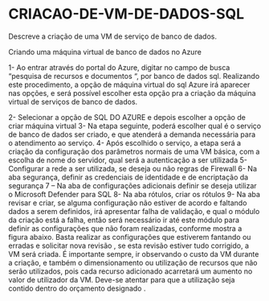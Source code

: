 # CRIACAO-DE-VM-DE-DADOS-SQL
Descreve a criação de uma VM de serviço de banco de dados.

Criando uma máquina virtual de banco de dados no Azure

1- Ao entrar através do portal do Azure, digitar no campo de busca “pesquisa de recursos e documentos “, por banco de dados sql. 
Realizando este procedimento, a opção de máquina virtual do sql Azure irá aparecer nas opções, 
e será possível escolher esta opção pra a criação da máquina virtual de serviços de banco de dados.


2- Selecionar a opção de SQL DO AZURE e depois escolher a opção de criar máquina virtual
3- Na etapa seguinte, poderá escolher qual é o serviço de banco de dados ser criado, e que atenderá a demanda necessária para o atendimento ao serviço.
4- Após escolhido o serviço, a etapa será a criação da configuração dos parâmetros normais de uma VM básica, com a escolha de nome do servidor, qual será a autenticação a ser utilizada
5- Configurar a rede a ser utilizada, se deseja ou não regras de Firewall
6- Na aba segurança, definir as credenciais de identidade e de encriptação  da segurança
7 – Na aba de configurações adicionais definir se deseja utilizar o Microsoft Defender para SQL 
8- Na aba rótulos, criar os rótulos 
9- Na aba revisar e criar, se alguma configuração não estiver de acordo e faltando dados a serem definidos, irá apresentar falha de validação, e qual o módulo da criação está a falha, então será necessário ir até este módulo para definir as configurações que não foram realizadas, conforme mostra a figura abaixo. 
Basta realizar as configurações que estiverem fantando ou erradas e solicitar nova revisão , se esta revisão estiver tudo corrigido, a VM será criada. 
É importante sempre, ir observando o custo da VM durante a criação, e também o dimensionamento ou utilização de recursos que não serão utilizados, pois cada recurso adicionado acarretará um aumento no valor de utilizador da VM. Deve-se atentar para que a utilização seja contido dentro do orçamento designado . 

